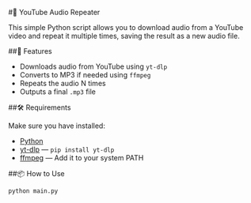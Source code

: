 #🎵 YouTube Audio Repeater

This simple Python script allows you to download audio from a YouTube video and repeat it multiple times, saving the result as a new audio file.

##🚀 Features

- Downloads audio from YouTube using `yt-dlp`
- Converts to MP3 if needed using `ffmpeg`
- Repeats the audio N times
- Outputs a final `.mp3` file

##🛠 Requirements

Make sure you have installed:

- [Python](https://www.python.org/)
- [yt-dlp](https://github.com/yt-dlp/yt-dlp) — `pip install yt-dlp`
- [ffmpeg](https://ffmpeg.org/download.html) — Add it to your system PATH

##📦 How to Use

```bash
python main.py